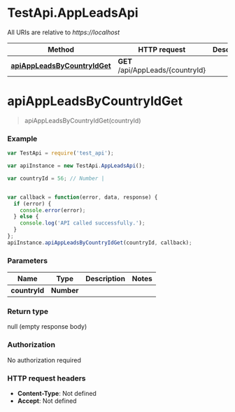 # TestApi.AppLeadsApi

All URIs are relative to *https://localhost*

Method | HTTP request | Description
------------- | ------------- | -------------
[**apiAppLeadsByCountryIdGet**](AppLeadsApi.md#apiAppLeadsByCountryIdGet) | **GET** /api/AppLeads/{countryId} | 


<a name="apiAppLeadsByCountryIdGet"></a>
# **apiAppLeadsByCountryIdGet**
> apiAppLeadsByCountryIdGet(countryId)



### Example
```javascript
var TestApi = require('test_api');

var apiInstance = new TestApi.AppLeadsApi();

var countryId = 56; // Number | 


var callback = function(error, data, response) {
  if (error) {
    console.error(error);
  } else {
    console.log('API called successfully.');
  }
};
apiInstance.apiAppLeadsByCountryIdGet(countryId, callback);
```

### Parameters

Name | Type | Description  | Notes
------------- | ------------- | ------------- | -------------
 **countryId** | **Number**|  | 

### Return type

null (empty response body)

### Authorization

No authorization required

### HTTP request headers

 - **Content-Type**: Not defined
 - **Accept**: Not defined

